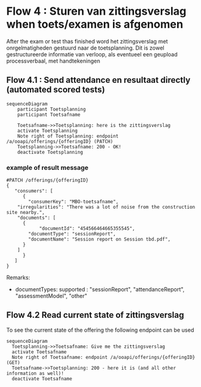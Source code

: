 # Flow 4 : Sturen van zittingsverslag when toets/examen is afgenomen

After the exam or test thas finished word het zittingsverslag met onrgelmatigheden gestuurd naar de toetsplanning.
Dit is zowel gestructureerde informatie van verloop, als eventueel een geupload processverbaal, met handtekeningen

## Flow 4.1 : Send attendance en resultaat directly (automated scored tests)

```mermaid
sequenceDiagram
    participant Toetsplanning
    participant Toetsafname

    Toetsafname->>Toetsplanning: here is the zittingsverslag
    activate Toetsplanning
    Note right of Toetsplanning: endpoint /a/ooapi/offerings/{offeringID} (PATCH)
    Toetsplanning->>Toetsafname: 200 - OK!
    deactivate Toetsplanning
```
   
### example of result message 
```
#PATCH /offerings/{offeringID}
{
   "consumers": [
      {
        "consumerKey": "MBO-toetsafname",
	"irregularities": "There was a lot of noise from the construction site nearby.",
	"documents": [
	  {
            "documentId": "454566464665355545",
	    "documentType": "sessionReport",
	    "documentName": "Session report on Session tbd.pdf",
	  }
	]
      }
   ]
}
```
Remarks:
- documentTypes: supported : "sessionReport", "attendanceReport", "assessmentModel", "other"

## Flow 4.2 Read current state of zittingsverslag
To see the current state of the offering the following endpoint can be used

```mermaid
sequenceDiagram
  Toetsplanning->>Toetsafname: Give me the zittingsverslag
  activate Toetsafname
  Note right of Toetsafname: endpoint /a/ooapi/offerings/{offeringID} (GET)
  Toetsafname->>Toetsplanning: 200 - here it is (and all other information as well)!
  deactivate Toetsafname
```
